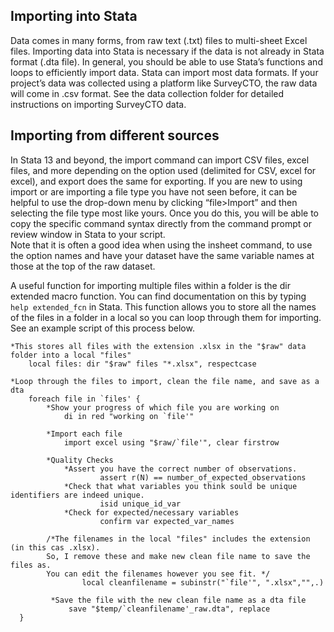 ## Importing into Stata
Data comes in many forms, from raw text (.txt) files to multi-sheet Excel files. Importing data into Stata is necessary if the data is not already in Stata format (.dta file). In general, you should be able to use Stata’s functions and loops to efficiently import data. Stata can import most data formats. If your project’s data was collected using a platform like SurveyCTO, the raw data will come in .csv format. See the data collection folder for detailed instructions on importing SurveyCTO data. 

## Importing from different sources 
In Stata 13 and beyond, the import command can import CSV files, excel files, and more depending on the option used (delimited for CSV, excel for excel), and export does the same for exporting. If you are new to using import or are importing a file type you have not seen before, it can be helpful to use the drop-down menu by clicking “file>Import” and then selecting the file type most like yours. Once you do this, you will be able to copy the specific command syntax directly from the command prompt or review window in Stata to your script.  
Note that it is often a good idea when using the insheet command, to use the option names and have your dataset have the same variable names at those at the top of the raw dataset.

A useful function for importing multiple files within a folder is the dir extended macro function. You can find documentation on this by typing `help extended_fcn` in Stata.  This function allows you to store all the names of the files in a folder in a local so you can loop through them for importing. See an example script of this process below. 

````
*This stores all files with the extension .xlsx in the "$raw" data folder into a local "files"
    local files: dir "$raw" files "*.xlsx", respectcase 

*Loop through the files to import, clean the file name, and save as a dta
	foreach file in `files' {
		*Show your progress of which file you are working on
			di in red "working on `file'"
  	
		*Import each file
			import excel using "$raw/`file'", clear firstrow

  		*Quality Checks
	  		*Assert you have the correct number of observations.
		    		assert r(N) == number_of_expected_observations
		 	*Check that what variables you think sould be unique identifiers are indeed unique. 
          			isid unique_id_var
	  		*Check for expected/necessary variables
	      			confirm var expected_var_names

	  	/*The filenames in the local "files" includes the extension (in this cas .xlsx). 
		So, I remove these and make new clean file name to save the files as.
		You can edit the filenames however you see fit. */
    			local cleanfilename = subinstr("`file'", ".xlsx","",.)

	 	 *Save the file with the new clean file name as a dta file
	 		 save "$temp/`cleanfilename'_raw.dta", replace
  }	
````

